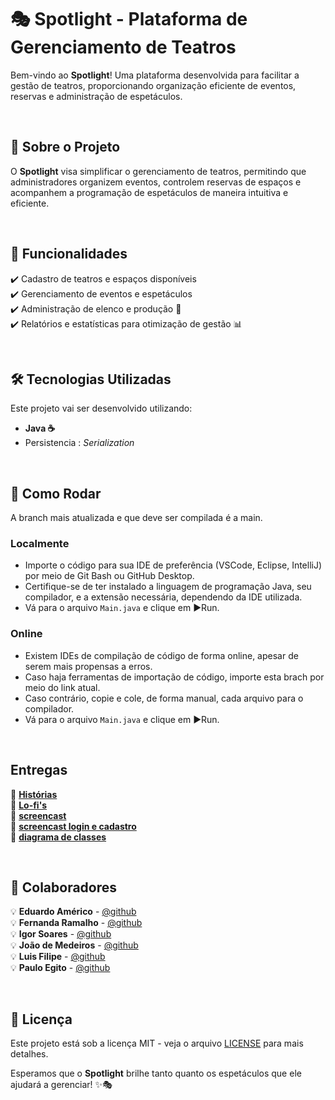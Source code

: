 # 🎭 Spotlight - Plataforma de Gerenciamento de Teatros

Bem-vindo ao **Spotlight**! Uma plataforma desenvolvida para facilitar a gestão de teatros, proporcionando organização eficiente de eventos, reservas e administração de espetáculos.

<br>

## 🚀 Sobre o Projeto
O **Spotlight** visa simplificar o gerenciamento de teatros, permitindo que administradores organizem eventos, controlem reservas de espaços e acompanhem a programação de espetáculos de maneira intuitiva e eficiente.

<br>

## 📌 Funcionalidades
✔️ Cadastro de teatros e espaços disponíveis  
✔️ Gerenciamento de eventos e espetáculos    
✔️ Administração de elenco e produção 👥    
✔️ Relatórios e estatísticas para otimização de gestão 📊   

<br>

## 🛠 Tecnologias Utilizadas
Este projeto vai ser desenvolvido utilizando:
- **Java ☕**
- Persistencia : *Serialization*

<br>

## 🧩 Como Rodar
A branch mais atualizada e que deve ser compilada é a main.

### Localmente
- Importe o código para sua IDE de preferência (VSCode, Eclipse, IntelliJ) por meio de Git Bash ou GitHub Desktop.  
- Certifique-se de ter instalado a linguagem de programação Java, seu compilador, e a extensão necessária, dependendo da IDE utilizada.  
- Vá para o arquivo ```Main.java``` e clique em ▶️Run.  

### Online
- Existem IDEs de compilação de código de forma online, apesar de serem mais propensas a erros.  
- Caso haja ferramentas de importação de código, importe esta brach por meio do link atual.  
- Caso contrário, copie e cole, de forma manual, cada arquivo para o compilador.  
- Vá para o arquivo ```Main.java``` e clique em ▶️Run.  

<br>

## Entregas
📜 [**Histórias**](https://docs.google.com/document/d/1PzrIdtrJERcJetYCJ_r6rDhxUMrsDcpiqiyTjrJwEcs/edit?usp=sharing)    
📸 [**Lo-fi's**](https://drive.google.com/file/d/1EMd6lf0au7WKsCR9rRodCiv2ksGIRFrV/view?usp=drive_link)    
📼 [**screencast**](https://youtu.be/3_AtGtOFGvI)    
📼 [**screencast login e cadastro**](https://youtu.be/sf2zr7eD9bw)    
📜 [**diagrama de classes**](https://lucid.app/lucidchart/44b36d4f-4ee0-4e8d-9622-cd1fe7b8f858/edit?viewport_loc=-4101%2C-2353%2C18714%2C9122%2CHWEp-vi-RSFO&invitationId=inv_2318a3a3-fe3d-4494-ba46-00623d53f94f)    

<br>

## 👥 Colaboradores
💡 **Eduardo Américo** - [@github](https://github.com/EduardoAmericoo)  
💡 **Fernanda Ramalho** - [@github](https://github.com/fernandaramalhob)  
💡 **Igor Soares** - [@github](https://github.com/IgorSoaresss)  
💡 **João de Medeiros** - [@github](https://github.com/joca-000)  
💡 **Luis Filipe** - [@github](https://github.com/LFilipeTeles)  
💡 **Paulo Egito** - [@github](https://github.com/pauloheis)  

<br>

## 📜 Licença
Este projeto está sob a licença MIT - veja o arquivo [LICENSE](LICENSE) para mais detalhes.

Esperamos que o **Spotlight** brilhe tanto quanto os espetáculos que ele ajudará a gerenciar! ✨🎭

